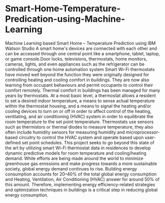 # Smart-Home-Temperature-Predication-using-Machine-Learning
Machine Learning based Smart Home – Temperature Prediction using IBM Watson Studio A smart home's devices are connected with each other and can be accessed through one central point like a smartphone, tablet, laptop, or game console.Door locks, televisions, thermostats, home monitors, cameras, lights, and even appliances such as the refrigerator can be controlled through one home automation system Smart Wi-Fi thermostats have moved well beyond the function they were originally designed for controlling heating and cooling comfort in buildings. They are now also learning from occupant behaviours and permit occupants to control their comfort remotely. Thermal comfort in buildings has been managed for many years by thermostats. At a most basic level, a thermostat allows a resident to set a desired indoor temperature, a means to sense actual temperature within the thermostat housing, and a means to signal the heating and/or cooling devices to turn on or off in order to affect control of the heating, ventilating, and air conditioning (HVAC) system in order to equilibrate the room temperature to the set point temperature. Thermostats use sensors such as thermistors or thermal diodes to measure temperature, they also often include humidity sensors for measuring humidity and microprocessor-based circuitry to control the HVAC system and operate based upon user-defined set point schedules. This project seeks to go beyond this state of the art by utilizing smart Wi-Fi thermostat data in residences to develop dynamic predictive models for room temperature and cooling/heating demand. While efforts are being made around the world to minimize greenhouse gas emissions and make progress towards a more sustainable society, global energy demand continues to rise. Building energy consumption accounts for 20–40% of the total global energy consumption and Heating, Ventilation, Air Conditioning (HVAC) answer for around 50% of this amount. Therefore, implementing energy efficiency-related strategies and optimization techniques in buildings is a critical step in reducing global energy consumption.
